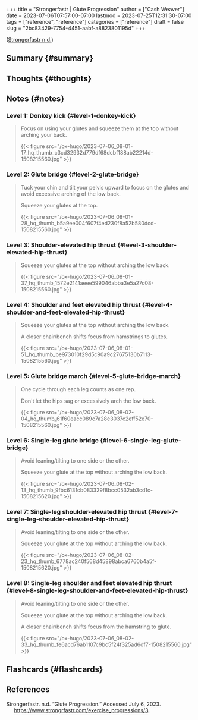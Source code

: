 +++
title = "Strongerfastr | Glute Progression"
author = ["Cash Weaver"]
date = 2023-07-06T07:57:00-07:00
lastmod = 2023-07-25T12:31:30-07:00
tags = ["reference", "reference"]
categories = ["reference"]
draft = false
slug = "2bc83429-7754-4451-aabf-a8823801195d"
+++

(<a href="#citeproc_bib_item_1">Strongerfastr n.d.</a>)


## Summary {#summary}


## Thoughts {#thoughts}


## Notes {#notes}


### Level 1: Donkey kick {#level-1-donkey-kick}

> Focus on using your glutes and squeeze them at the top without arching your back.
>
> {{< figure src="/ox-hugo/2023-07-06_08-01-17_hq_thumb_c3cd32932d779df68dcbf188ab22214d-1508215560.jpg" >}}


### Level 2: Glute bridge {#level-2-glute-bridge}

> Tuck your chin and tilt your pelvis upward to focus on the glutes and avoid excessive arching of the low back.
>
> Squeeze your glutes at the top.
>
> {{< figure src="/ox-hugo/2023-07-06_08-01-28_hq_thumb_b5a9ee004f607f4ed230f8a52b580dcd-1508215560.jpg" >}}


### Level 3: Shoulder-elevated hip thrust {#level-3-shoulder-elevated-hip-thrust}

> Squeeze your glutes at the top without arching the low back.
>
> {{< figure src="/ox-hugo/2023-07-06_08-01-37_hq_thumb_1572e2141aeee599046abba3e5a27c08-1508215560.jpg" >}}


### Level 4: Shoulder and feet elevated hip thrust {#level-4-shoulder-and-feet-elevated-hip-thrust}

> Squeeze your glutes at the top without arching the low back.
>
> A closer chair/bench shifts focus from hamstrings to glutes.
>
> {{< figure src="/ox-hugo/2023-07-06_08-01-51_hq_thumb_be973010f29d5c90a9c27675130b7113-1508215560.jpg" >}}


### Level 5: Glute bridge march {#level-5-glute-bridge-march}

> One cycle through each leg counts as one rep.
>
> Don't let the hips sag or excessively arch the low back.
>
> {{< figure src="/ox-hugo/2023-07-06_08-02-04_hq_thumb_61f60eacc089c7a28e3037c2eff52e70-1508215560.jpg" >}}


### Level 6: Single-leg glute bridge {#level-6-single-leg-glute-bridge}

> Avoid leaning/tilting to one side or the other.
>
> Squeeze your glute at the top without arching the low back.
>
> {{< figure src="/ox-hugo/2023-07-06_08-02-13_hq_thumb_9fbc6131cb083329f8bcc0532ab3cd1c-1508215620.jpg" >}}


### Level 7: Single-leg shoulder-elevated hip thrust {#level-7-single-leg-shoulder-elevated-hip-thrust}

> Avoid leaning/tilting to one side or the other.
>
> Squeeze your glute at the top without arching the low back.
>
> {{< figure src="/ox-hugo/2023-07-06_08-02-23_hq_thumb_6778ac240f568d45898abca6760b4a5f-1508215620.jpg" >}}


### Level 8: Single-leg shoulder and feet elevated hip thrust {#level-8-single-leg-shoulder-and-feet-elevated-hip-thrust}

> Avoid leaning/tilting to one side or the other.
>
> Squeeze your glute at the top without arching the low back.
>
> A closer chair/bench shifts focus from the hamstring to glute.
>
> {{< figure src="/ox-hugo/2023-07-06_08-02-33_hq_thumb_fe6acd76ab1107c9bc5f24f325ad6df7-1508215560.jpg" >}}


## Flashcards {#flashcards}

## References

<style>.csl-entry{text-indent: -1.5em; margin-left: 1.5em;}</style><div class="csl-bib-body">
  <div class="csl-entry"><a id="citeproc_bib_item_1"></a>Strongerfastr. n.d. “Glute Progression.” Accessed July 6, 2023. <a href="https://www.strongrfastr.com/exercise_progressions/3">https://www.strongrfastr.com/exercise_progressions/3</a>.</div>
</div>
